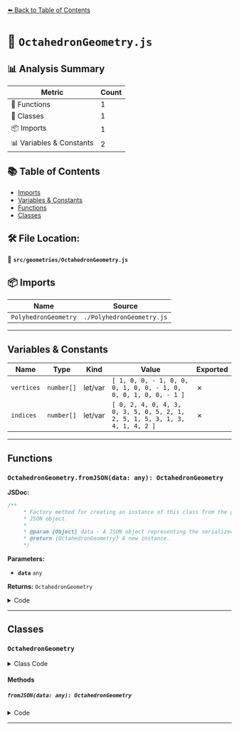 [⬅️ Back to Table of Contents](../../index.md)

# 📄 `OctahedronGeometry.js`

## 📊 Analysis Summary

| Metric | Count |
|--------|-------|
| 🔧 Functions | 1 |
| 🧱 Classes | 1 |
| 📦 Imports | 1 |
| 📊 Variables & Constants | 2 |

## 📚 Table of Contents

- [Imports](#imports)
- [Variables & Constants](#variables-constants)
- [Functions](#functions)
- [Classes](#classes)

## 🛠️ File Location:
📂 **`src/geometries/OctahedronGeometry.js`**

## 📦 Imports

| Name | Source |
|------|--------|
| `PolyhedronGeometry` | `./PolyhedronGeometry.js` |


---

## Variables & Constants

| Name | Type | Kind | Value | Exported |
|------|------|------|-------|----------|
| `vertices` | `number[]` | let/var | `[ 1, 0, 0, - 1, 0, 0, 0, 1, 0, 0, - 1, 0, 0, 0, 1, 0, 0, - 1 ]` | ✗ |
| `indices` | `number[]` | let/var | `[ 0, 2, 4, 0, 4, 3, 0, 3, 5, 0, 5, 2, 1, 2, 5, 1, 5, 3, 1, 3, 4, 1, 4, 2 ]` | ✗ |


---

## Functions

### `OctahedronGeometry.fromJSON(data: any): OctahedronGeometry`

**JSDoc:**
```typescript
/**
	 * Factory method for creating an instance of this class from the given
	 * JSON object.
	 *
	 * @param {Object} data - A JSON object representing the serialized geometry.
	 * @return {OctahedronGeometry} A new instance.
	 */
```

**Parameters:**

- **`data`** `any`

**Returns:** `OctahedronGeometry`

<details><summary>Code</summary>

```typescript
static fromJSON( data ) {

		return new OctahedronGeometry( data.radius, data.detail );

	}
```
</details>


---

## Classes

### `OctahedronGeometry`

<details><summary>Class Code</summary>

```ts
class OctahedronGeometry extends PolyhedronGeometry {

	/**
	 * Constructs a new octahedron geometry.
	 *
	 * @param {number} [radius=1] - Radius of the octahedron.
	 * @param {number} [detail=0] - Setting this to a value greater than `0` adds vertices making it no longer a octahedron.
	 */
	constructor( radius = 1, detail = 0 ) {

		const vertices = [
			1, 0, 0, 	- 1, 0, 0,	0, 1, 0,
			0, - 1, 0, 	0, 0, 1,	0, 0, - 1
		];

		const indices = [
			0, 2, 4,	0, 4, 3,	0, 3, 5,
			0, 5, 2,	1, 2, 5,	1, 5, 3,
			1, 3, 4,	1, 4, 2
		];

		super( vertices, indices, radius, detail );

		this.type = 'OctahedronGeometry';

		/**
		 * Holds the constructor parameters that have been
		 * used to generate the geometry. Any modification
		 * after instantiation does not change the geometry.
		 *
		 * @type {Object}
		 */
		this.parameters = {
			radius: radius,
			detail: detail
		};

	}

	/**
	 * Factory method for creating an instance of this class from the given
	 * JSON object.
	 *
	 * @param {Object} data - A JSON object representing the serialized geometry.
	 * @return {OctahedronGeometry} A new instance.
	 */
	static fromJSON( data ) {

		return new OctahedronGeometry( data.radius, data.detail );

	}

}
```
</details>

#### Methods

##### `fromJSON(data: any): OctahedronGeometry`

<details><summary>Code</summary>

```ts
static fromJSON( data ) {

		return new OctahedronGeometry( data.radius, data.detail );

	}
```
</details>


---